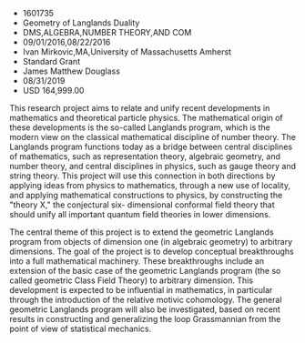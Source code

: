 
* 1601735
* Geometry of Langlands Duality
* DMS,ALGEBRA,NUMBER THEORY,AND COM
* 09/01/2016,08/22/2016
* Ivan Mirkovic,MA,University of Massachusetts Amherst
* Standard Grant
* James Matthew Douglass
* 08/31/2019
* USD 164,999.00

This research project aims to relate and unify recent developments in
mathematics and theoretical particle physics. The mathematical origin of these
developments is the so-called Langlands program, which is the modern view on the
classical mathematical discipline of number theory. The Langlands program
functions today as a bridge between central disciplines of mathematics, such as
representation theory, algebraic geometry, and number theory, and central
disciplines in physics, such as gauge theory and string theory. This project
will use this connection in both directions by applying ideas from physics to
mathematics, through a new use of locality, and applying mathematical
constructions to physics, by constructing the "theory X," the conjectural six-
dimensional conformal field theory that should unify all important quantum field
theories in lower dimensions.

The central theme of this project is to extend the geometric Langlands program
from objects of dimension one (in algebraic geometry) to arbitrary dimensions.
The goal of the project is to develop conceptual breakthroughs into a full
mathematical machinery. These breakthroughs include an extension of the basic
case of the geometric Langlands program (the so called geometric Class Field
Theory) to arbitrary dimension. This development is expected to be influential
in mathematics, in particular through the introduction of the relative motivic
cohomology. The general geometric Langlands program will also be investigated,
based on recent results in constructing and generalizing the loop Grassmannian
from the point of view of statistical mechanics.
